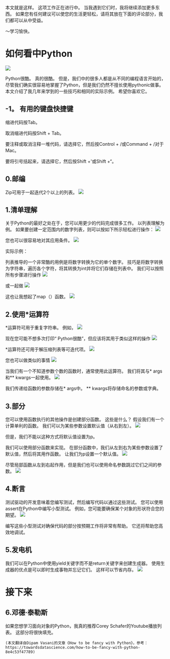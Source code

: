 
本文就是这样。 这项工作正在进行中。 当我遇到它们时，我将继续添加更多东西。 如果您有任何建议可以使您的生活更轻松，请将其放在下面的评论部分，我们都可以从中受益。

〜学习愉快。
# 如何看中Python
![](1*ZXcyTDpPg8XOVfEZ-yngAQ.jpeg)

Python很酷。 真的很酷。 但是，我们中的很多人都是从不同的编程语言开始的，尽管我们确实很容易地掌握了Python，但是我们仍然不擅长使用pythonic做事。 本文介绍了我几年来学到的一些技巧和相同的实际示例。 希望你喜欢它。
## -1。 有用的键盘快捷键

缩进代码按Tab。

取消缩进代码按Shift + Tab。

要注释或取消注释一堆代码，请选择它，然后按Control + /或Command + /对于Mac。

要将引号括起来，请选择它，然后按Shift +'或Shift +“。
## 0.邮编

Zip可用于一起迭代2个以上的列表。
![](1*9Uxmd33srAy_ou1Wqqaa-A.png)
## 1.清单理解

关于Python的最好之处在于，您可以用更少的代码完成很多工作。 以列表理解为例。 如果要创建一定范围内的数字列表，则可以按如下所示轻松进行操作：
![](1*H2LsDUkZZaNQtTBh9Hz9ow.png)

您也可以很容易地对其应用条件。
![](1*Nzknkaok6bhZyuvFly44nA.png)

实际示例：

列表推导的一个非常酷的用例是将数字转换为它的单个数字。 技巧是将数字转换为字符串，遍历各个字符，将其转换为int并将它们存储在列表中。 我们可以按照所有步骤进行操作
![](1*qMgOFAn0IsFj5elXEWKnWA.png)

或一起做
![](1*6FMJ2z3pYXjytmH8zpzpRg.png)

这也让我想起了map（）函数。
![](1*OCP0TK_4_zTJ4ajaWXq8nQ.png)
## 2.使用*运算符

*运算符可用于重复字符串。 例如，
![](1*EbMRpOvvCTzWeUQFtbSa3g.png)

现在您可能不想多次打印“ Python很酷”，但应该将其用于类似这样的操作
![](1*AUamHgaKNDw9KucWDFd3ng.png)

*运算符还可用于解压缩列表等可迭代项。
![](1*BEXrfSx5t2r94LVEwpZmIA.png)

您也可以做类似的事情
![](1*rWuweVQWNh68solIiTBr2w.png)

当我们有一个不知道参数个数的函数时，通常使用此运算符。 我们将其与* args和** kwargs一起使用。
![](1*bpgKuYYXnU2TVzrPsxd-AA.png)

我们传递给函数的参数存储在* args中。 ** kwargs将存储命名的参数或字典。
## 3.部分

您可以使用函数执行的其他操作是创建部分函数。 这些是什么？ 假设我们有一个计算单利的函数。 我们可以为某些参数设置默认值（从右到左）。
![](1*JYdCxKaShlJu4hODQJg60w.png)

但是，我们不能以这种方式将默认值设置为p。

我们可以使用部分函数来实现。 在部分函数中，我们从左到右为某些参数设置了默认值，然后将其用作函数。 让我们为p设置一个默认值。
![](1*q_nGmoBMZE8SaCpjg8mdcQ.png)

尽管局部函数从左到右起作用，但是我们也可以使用命名参数跳过它们之间的参数。
![](1*eq86rFSHaBWOl9iOfqXRNg.png)
## 4.断言

测试驱动的开发意味着您编写测试，然后编写代码以通过这些测试。 您可以使用assert在Python中编写小型测试。 例如，您可能要确保某个对象的形状符合您的期望。
![](1*NmUMKjfUUeJzZzCv0ZdpMg.png)

编写这些小型测试对确保代码的部分按预期工作将非常有帮助。 它还将帮助您高效地调试。
## 5.发电机

我们可以在Python中使用yield关键字而不是return关键字来创建生成器。 使用生成器的优点是可以即时生成事物并忘记它们。 这样可以节省内存。
![](1*yfRdVGjbwCkeyEX38PQw5A.png)
# 接下来
## 6.邓德·泰勒斯

如果您想学习面向对象的Python，我真的推荐Corey Schafer的Youtube播放列表。 这部分将很快填充。
```
(本文翻译自Dipam Vasani的文章《How to be fancy with Python》，参考：https://towardsdatascience.com/how-to-be-fancy-with-python-8e4c53f47789)
```
